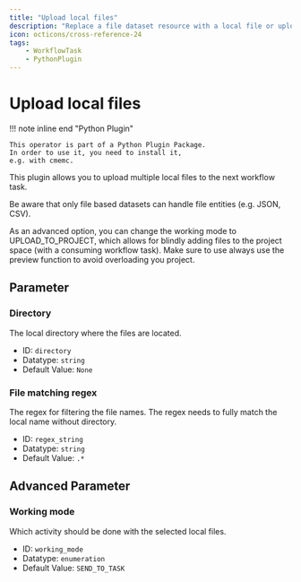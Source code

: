 ```yaml
---
title: "Upload local files"
description: "Replace a file dataset resource with a local file or upload multiple local files to a project."
icon: octicons/cross-reference-24
tags: 
    - WorkflowTask
    - PythonPlugin
---
```

# Upload local files
<!-- This file was generated - DO NOT CHANGE IT MANUALLY -->

!!! note inline end "Python Plugin"

    This operator is part of a Python Plugin Package.
    In order to use it, you need to install it,
    e.g. with cmemc.


This plugin allows you to upload multiple local files to the next workflow task.

Be aware that only file based datasets can handle file entities (e.g. JSON, CSV).

As an advanced option, you can change the working mode to UPLOAD_TO_PROJECT, which
allows for blindly adding files to the project space (with a consuming workflow task).
Make sure to use always use the preview function to avoid overloading you project.


## Parameter

### Directory

The local directory where the files are located.

- ID: `directory`
- Datatype: `string`
- Default Value: `None`



### File matching regex

The regex for filtering the file names. The regex needs to fully match the local name without directory.

- ID: `regex_string`
- Datatype: `string`
- Default Value: `.*`





## Advanced Parameter

### Working mode

Which activity should be done with the selected local files.

- ID: `working_mode`
- Datatype: `enumeration`
- Default Value: `SEND_TO_TASK`




